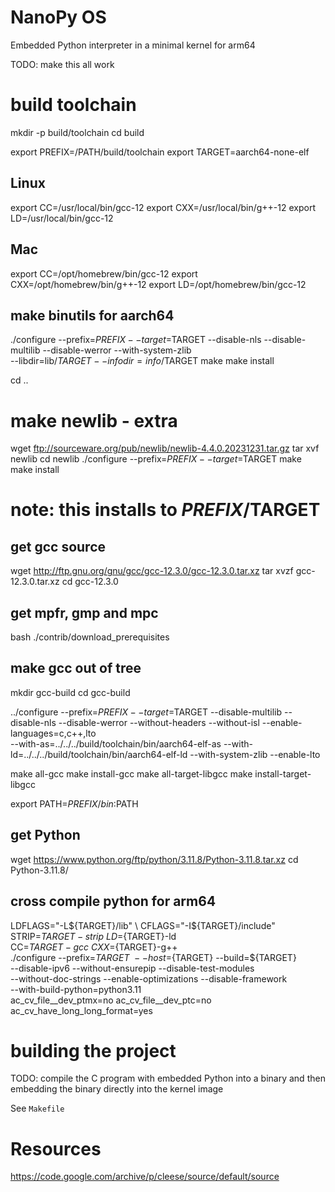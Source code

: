 # NanoPy OS
Embedded Python interpreter in a minimal kernel for arm64

TODO: make this all work


# build toolchain
mkdir -p build/toolchain
cd build


export PREFIX=/PATH/build/toolchain
export TARGET=aarch64-none-elf
## Linux
export CC=/usr/local/bin/gcc-12
export CXX=/usr/local/bin/g++-12
export LD=/usr/local/bin/gcc-12
## Mac
export CC=/opt/homebrew/bin/gcc-12
export CXX=/opt/homebrew/bin/g++-12
export LD=/opt/homebrew/bin/gcc-12



## make binutils for aarch64

./configure --prefix=$PREFIX --target=$TARGET --disable-nls --disable-multilib --disable-werror --with-system-zlib \
--libdir=lib/$TARGET --infodir=info/$TARGET
make
make install

cd ..

# make newlib - extra

wget ftp://sourceware.org/pub/newlib/newlib-4.4.0.20231231.tar.gz
tar xvf newlib
cd newlib
./configure --prefix=$PREFIX --target=$TARGET
make
make install
# note: this installs to $PREFIX/$TARGET

## get gcc source

wget http://ftp.gnu.org/gnu/gcc/gcc-12.3.0/gcc-12.3.0.tar.xz
tar xvzf gcc-12.3.0.tar.xz
cd gcc-12.3.0

## get mpfr, gmp and mpc
bash ./contrib/download_prerequisites

## make gcc out of tree
mkdir gcc-build
cd gcc-build

../configure --prefix=$PREFIX --target=$TARGET --disable-multilib --disable-nls --disable-werror --without-headers --without-isl --enable-languages=c,c++,lto \
--with-as=../../../build/toolchain/bin/aarch64-elf-as  --with-ld=../../../build/toolchain/bin/aarch64-elf-ld --with-system-zlib --enable-lto


make all-gcc
make install-gcc
make all-target-libgcc
make install-target-libgcc

export PATH=$PREFIX/bin:$PATH


## get Python
wget https://www.python.org/ftp/python/3.11.8/Python-3.11.8.tar.xz
cd Python-3.11.8/

## cross compile python for arm64

LDFLAGS="-L${TARGET}/lib" \
CFLAGS="-I${TARGET}/include" \
STRIP=${TARGET}-strip \
LD=${TARGET}-ld \
CC=${TARGET}-gcc \
CXX=${TARGET}-g++ \
./configure --prefix=${TARGET} \
--host=${TARGET} --build=${TARGET} \
--disable-ipv6 --without-ensurepip --disable-test-modules \
--without-doc-strings --enable-optimizations --disable-framework \
--with-build-python=python3.11 \
ac_cv_file__dev_ptmx=no ac_cv_file__dev_ptc=no ac_cv_have_long_long_format=yes


# building the project
TODO: compile the C program with embedded Python into a binary and then embedding the binary directly into the kernel image



See `Makefile`

# Resources
https://code.google.com/archive/p/cleese/source/default/source